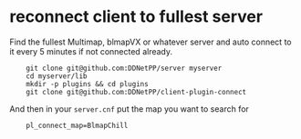 # reconnect client to fullest server

Find the fullest Multimap, blmapVX or whatever server
and auto connect to it every 5 minutes if not connected already.


        git clone git@github.com:DDNetPP/server myserver
        cd myserver/lib
        mkdir -p plugins && cd plugins
        git clone git@github.com:DDNetPP/client-plugin-connect

And then in your ``server.cnf`` put the map you want to search for


        pl_connect_map=BlmapChill

